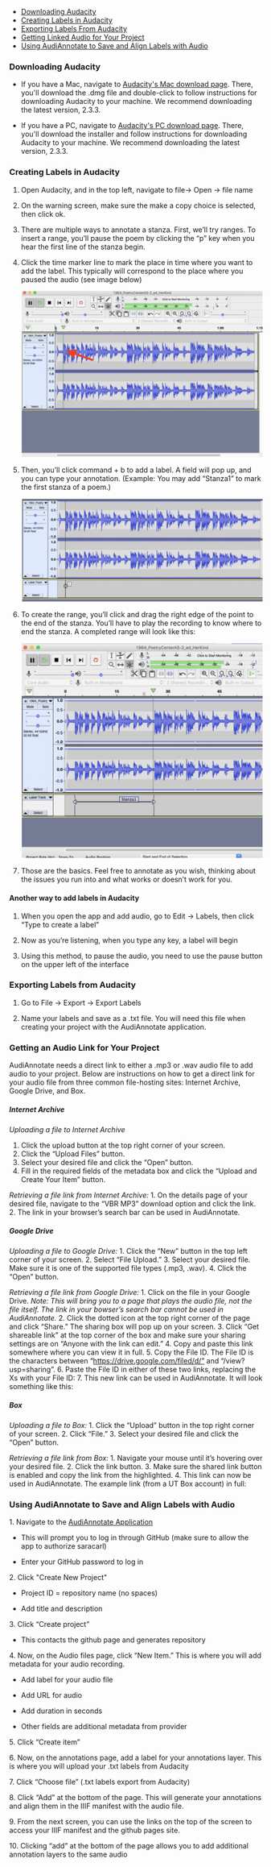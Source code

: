 * [ Downloading Audacity ](#aud)
* [Creating Labels in Audacity](#labels)
* [Exporting Labels From Audacity](#export)
* [Getting Linked Audio for Your Project](#audilink)
* [Using AudiAnnotate to Save and Align Labels with Audio](#aa)

<a name="aud"></a>
### Downloading Audacity

* If you have a Mac, navigate to [Audacity's Mac download page](https://www.audacityteam.org/download/mac/). There, you'll download the .dmg file and double-click to follow instructions for downloading Audacity to your machine. We recommend downloading the latest version, 2.3.3.

* If you have a PC, navigate to [Audacity's PC download page](https://www.audacityteam.org/download/windows/). There, you'll download the installer and follow instructions for downloading Audacity to your machine. We recommend downloading the latest version, 2.3.3.

<a name="labels"></a>
### Creating Labels in Audacity

1. Open Audacity, and in the top left, navigate to file→ Open → file name

2. On the warning screen, make sure the make a copy choice is selected, then click ok.

3. There are multiple ways to annotate a stanza. First, we’ll try ranges. To insert a range, you’ll pause the poem by clicking the “p” key when you hear the first line of the stanza begin. 

4. Click the time marker line to mark the place in time where you want to add the label. This typically will correspond to the place where you paused the audio (see image below)

    ![image](Pages-Images/workflowclickimage.png) 

5. Then, you’ll click command + b to add a label. A field will pop up, and you can type your annotation. (Example: You may add “Stanza1” to mark the first stanza of a poem.)

    ![image](Pages-Images/workflowlabeltypeimage.png)

6. To create the range, you’ll click and drag the right edge of the point to the end of the stanza. You’ll have to play the recording to know where to end the stanza. A completed range will look like this: 

    ![image](Pages-Images/workflowrangeimage.png)

7. Those are the basics. Feel free to annotate as you wish, thinking about the issues you run into and what works or doesn’t work for you. 

#### Another way to add labels in Audacity

1. When you open the app and add audio, go to Edit → Labels, then click “Type to create a label”

2. Now as you’re listening, when you type any key, a label will begin

3. Using this method, to pause the audio, you need to use the pause button on the upper left of the interface

<a name="export"></a>
### Exporting Labels from Audacity

1. Go to File → Export → Export Labels

2. Name your labels and save as a .txt file. You will need this file when creating your project with the AudiAnnotate application. 

<a name="audiolink"></a>
### Getting an Audio Link for Your Project
AudiAnnotate needs a direct link to either a .mp3 or .wav audio file to add audio to your project. Below are instructions on how to get a direct link for your audio file from three common file-hosting sites: Internet Archive, Google Drive, and Box.

##### Internet Archive
*Uploading a file to Internet Archive*
1. Click the upload button at the top right corner of your screen.
2. Click the “Upload Files” button. 
3. Select your desired file and click the “Open” button.
4. Fill in the required fields of the metadata box and click the “Upload and Create Your Item” button. 

*Retrieving a file link from Internet Archive:*
1\. On the details page of your desired file, navigate to the “VBR MP3” download option and click the link.  
2\. The link in your browser’s search bar can be used in AudiAnnotate.

##### Google Drive
*Uploading a file to Google Drive:*
1\. Click the “New” button in the top left corner of your screen.
2\. Select “File Upload.” 
3\. Select your desired file. Make sure it is one of the supported file types (.mp3, .wav).
4\. Click the “Open” button.

*Retrieving a file link from Google Drive:*
1\. Click on the file in your Google Drive. 
*Note: This will bring you to a page that plays the audio file, not the file itself. The link in your bowser’s search bar cannot be used in AudiAnnotate.*
2\. Click the dotted icon at the top right corner of the page and click “Share.” The sharing box will pop up on your screen.
3\. Click “Get shareable link” at the top corner of the box and make sure your sharing settings are on “Anyone with the link can edit.”
4\. Copy and paste this link somewhere where you can view it in full.
5\. Copy the File ID. The File ID is the characters between “https://drive.google.com/filed/d/” and “/view?usp=sharing”. 
6\. Paste the File ID in either of these two links, replacing the Xs with your File ID: 
7\. This new link can be used in AudiAnnotate. It will look something like this:

##### Box
*Uploading a file to Box:*
1\. Click the “Upload” button in the top right corner of your screen. 
2\. Click “File.”
3\. Select your desired file and click the “Open” button. 

*Retrieving a file link from Box:*
1\. Navigate your mouse until it’s hovering over your desired file.
2\. Click the link button.
3\. Make sure the shared link button is enabled and copy the link from the highlighted.
4\. This link can now be used in AudiAnnotate. The example link (from a UT Box account) in full:





<a name="aa"></a>
### Using AudiAnnotate to Save and Align Labels with Audio

1\. Navigate to the [AudiAnnotate Application](http://audiannotate.brumfieldlabs.com/)

  * This will prompt you to log in through GitHub (make sure to allow the app to authorize saracarl)

  * Enter your GitHub password to log in

2\. Click "Create New Project"

  * Project ID = repository name (no spaces)

  * Add title and description

3\. Click “Create project”

  * This contacts the github page and  generates repository

4\. Now, on the Audio files page, click “New Item.” This is where you will add metadata for your audio recording.

  * Add label for your audio file
  
  * Add URL for  audio 
  
  * Add duration in seconds
  
  * Other fields are additional metadata from provider
  
5\. Click “Create item” 

6\. Now, on the  annotations page, add a label for your annotations layer. This is where you will upload your .txt labels from Audacity

7\. Click “Choose file”  (.txt labels export from Audacity) 

8\. Click “Add” at the bottom of the page. This will generate your annotations and align them in the IIIF manifest with the audio file. 

9\. From the next screen, you can use the links on the top of the  screen to access your  IIIF manifest and the github pages site. 

10\. Clicking “add” at the bottom of the page allows you to add additional annotation layers to the same audio 















